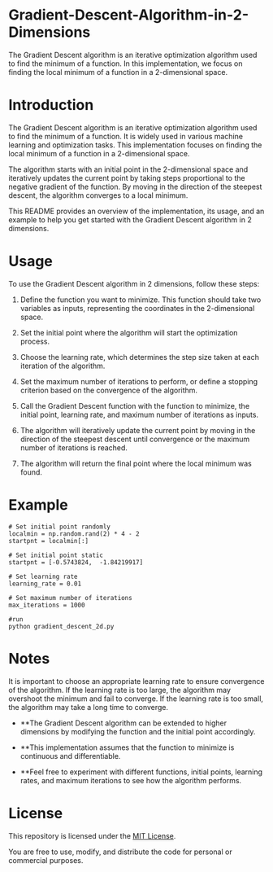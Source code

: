 # Gradient-Descent-Algorithm-in-2-Dimensions

The Gradient Descent algorithm is an iterative optimization algorithm used to find the minimum of a function. In this implementation, we focus on finding the local minimum of a function in a 2-dimensional space.

# Introduction

The Gradient Descent algorithm is an iterative optimization algorithm used to find the minimum of a function. It is widely used in various machine learning and optimization tasks. This implementation focuses on finding the local minimum of a function in a 2-dimensional space.

The algorithm starts with an initial point in the 2-dimensional space and iteratively updates the current point by taking steps proportional to the negative gradient of the function. By moving in the direction of the steepest descent, the algorithm converges to a local minimum.

This README provides an overview of the implementation, its usage, and an example to help you get started with the Gradient Descent algorithm in 2 dimensions.

# Usage

To use the Gradient Descent algorithm in 2 dimensions, follow these steps:

1. Define the function you want to minimize. This function should take two variables as inputs, representing the coordinates in the 2-dimensional space.

2. Set the initial point where the algorithm will start the optimization process.

3. Choose the learning rate, which determines the step size taken at each iteration of the algorithm.

4. Set the maximum number of iterations to perform, or define a stopping criterion based on the convergence of the algorithm.

5. Call the Gradient Descent function with the function to minimize, the initial point, learning rate, and maximum number of iterations as inputs.

6. The algorithm will iteratively update the current point by moving in the direction of the steepest descent until convergence or the maximum number of iterations is reached.

7. The algorithm will return the final point where the local minimum was found.

# Example

  ```
  # Set initial point randomly
  localmin = np.random.rand(2) * 4 - 2
  startpnt = localmin[:] 
  
  # Set initial point static
  startpnt = [-0.5743824,  -1.84219917]

  # Set learning rate
  learning_rate = 0.01

  # Set maximum number of iterations
  max_iterations = 1000
  
  #run
  python gradient_descent_2d.py
  ```
 


# Notes

It is important to choose an appropriate learning rate to ensure convergence of the algorithm. If the learning rate is too large, the algorithm may overshoot the minimum and fail to converge. If the learning rate is too small, the algorithm may take a long time to converge.

- **The Gradient Descent algorithm can be extended to higher dimensions by modifying the function and the initial point accordingly.

- **This implementation assumes that the function to minimize is continuous and differentiable.

- **Feel free to experiment with different functions, initial points, learning rates, and maximum iterations to see how the algorithm performs.

# License

This repository is licensed under the [MIT License](LICENSE).

You are free to use, modify, and distribute the code for personal or commercial purposes.
